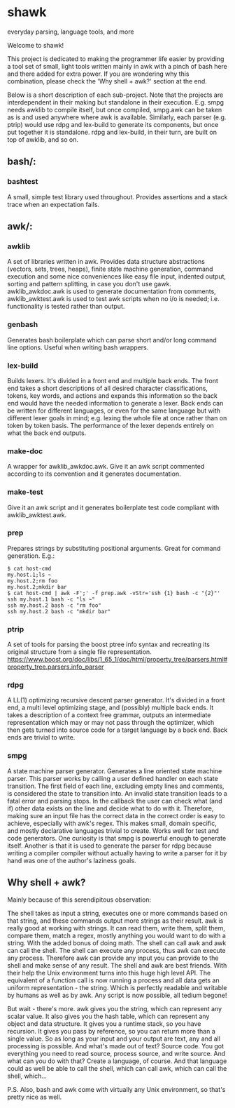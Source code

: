# shawk
everyday parsing, language tools, and more

Welcome to shawk!

This project is dedicated to making the programmer life easier by providing
a tool set of small, light tools written mainly in awk with a pinch of bash here
and there added for extra power. If you are wondering why this combination,
please check the 'Why shell + awk?' section at the end.

Below is a short description of each sub-project. Note that the projects are
interdependent in their making but standalone in their execution. E.g. smpg
needs awklib to compile itself, but once compiled, smpg.awk can be taken as is
and used anywhere where awk is available. Similarly, each parser (e.g. ptrip)
would use rdpg and lex-build to generate its components, but once put together
it is standalone. rdpg and lex-build, in their turn, are built on top of awklib,
and so on.

## bash/:

### bashtest
A small, simple test library used throughout. Provides assertions and a stack
trace when an expectation fails.



## awk/:

### awklib
A set of libraries written in awk. Provides data structure abstractions
(vectors, sets, trees, heaps), finite state machine generation, command
execution and some nice conveniences like easy file input, indented output,
sorting and pattern splitting, in case you don't use gawk. awklib_awkdoc.awk is
used to generate documentation from comments, awklib_awktest.awk is used to test
awk scripts when no i/o is needed; i.e. functionality is tested rather than
output.

### genbash
Generates bash boilerplate which can parse short and/or long command line
options. Useful when writing bash wrappers.

### lex-build
Builds lexers. It's divided in a front end and multiple back ends. The front end
takes a short descriptions of all desired character classifications, tokens, key
words, and actions and expands this information so the back end would have the
needed information to generate a lexer. Back ends can be written for different
languages, or even for the same language but with different lexer goals in mind;
e.g. lexing the whole file at once rather than on token by token basis. The
performance of the lexer depends entirely on what the back end outputs.

### make-doc
A wrapper for awklib_awkdoc.awk. Give it an awk script commented according to
its convention and it generates documentation.

### make-test
Give it an awk script and it generates boilerplate test code compliant with
awklib_awktest.awk.

### prep
Prepares strings by substituting positional arguments. Great for command
generation. E.g.:

~~~
$ cat host-cmd
my.host.1;ls ~
my.host.2;rm foo
my.host.2;mkdir bar
$ cat host-cmd | awk -F';' -f prep.awk -vStr='ssh {1} bash -c "{2}"'
ssh my.host.1 bash -c "ls ~"
ssh my.host.2 bash -c "rm foo"
ssh my.host.2 bash -c "mkdir bar"
~~~

### ptrip
A set of tools for parsing the boost ptree info syntax and recreating its
original structure from a single file representation.
https://www.boost.org/doc/libs/1_65_1/doc/html/property_tree/parsers.html#property_tree.parsers.info_parser

### rdpg
A LL(1) optimizing recursive descent parser generator. It's divided in a front
end, a multi level optimizing stage, and (possibly) multiple back ends. It takes
a description of a context free grammar, outputs an intermediate representation
which may or may not pass through the optimizer, which then gets turned into
source code for a target language by a back end. Back ends are trivial to write.

### smpg
A state machine parser generator. Generates a line oriented state machine
parser. This parser works by calling a user defined handler on each state
transition. The first field of each line, excluding empty lines and comments, is
considered the state to transition into. An invalid state transition leads to a
fatal error and parsing stops. In the callback the user can check what (and if)
other data exists on the line and decide what to do with it. Therefore, making
sure an input file has the correct data in the correct order is easy to achieve,
especially with awk's regex. This makes small, domain specific, and mostly
declarative languages trivial to create. Works well for test and code
generators. One curiosity is that smpg is powerful enough to generate itself.
Another is that it is used to generate the parser for rdpg because writing a
compiler compiler without actually having to write a parser for it by hand was
one of the author's laziness goals.



## Why shell + awk?

Mainly because of this serendipitous observation:

The shell takes as input a string, executes one or more commands based on that
string, and these commands output more strings as their result. awk is really
good at working with strings. It can read them, write them, split them, compare
them, match a regex, mostly anything you would want to do with a string. With
the added bonus of doing math. The shell can call awk and awk can call the
shell. The shell can execute any process, thus awk can execute any process.
Therefore awk can provide any input you can provide to the shell and make sense
of any result. The shell and awk are best friends. With their help the Unix
environment turns into this huge high level API. The equivalent of a function
call is now running a process and all data gets an uniform representation - the
string. Which is perfectly readable and writable by humans as well as by awk.
Any script is now possible, all tedium begone! 

But wait - there's more. awk gives you the string, which can represent any
scalar value. It also gives you the hash table, which can represent any object
and data structure. It gives you a runtime stack, so you have recursion. It
gives you pass by reference, so you can return more than a single value. So as
long as your input and your output are text, any and all processing is possible.
And what's made out of text? Source code. You got everything you need to read
source, process source, and write source. And what can you do with that? Create
a language, of course. And that language could as well be able to call the
shell, which can call awk, which can call the shell, which...

P.S.
Also, bash and awk come with virtually any Unix environment, so that's pretty
nice as well.
